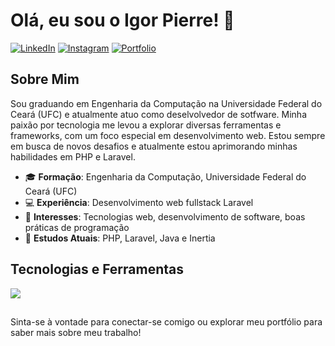 # Olá, eu sou o Igor Pierre! 👋

[![LinkedIn](https://img.shields.io/badge/LinkedIn-0077B5?style=for-the-badge&logo=linkedin&logoColor=white)](https://www.linkedin.com/in/igor-pierre-28b237202/)
[![Instagram](https://img.shields.io/badge/Instagram-E4405F?style=for-the-badge&logo=instagram&logoColor=white)](https://www.instagram.com/igor.pierre7/)
[![Portfolio](https://img.shields.io/badge/Portfolio-000000?style=for-the-badge&logo=portfolio&logoColor=white)](https://igorpierre.github.io/portfolio/)

## Sobre Mim

Sou graduando em Engenharia da Computação na Universidade Federal do Ceará (UFC) e atualmente atuo como deselvolvedor de sotfware. Minha paixão por tecnologia me levou a explorar diversas ferramentas e frameworks, com um foco especial em desenvolvimento web. Estou sempre em busca de novos desafios e atualmente estou aprimorando minhas habilidades em PHP e Laravel.

- 🎓 **Formação**: Engenharia da Computação, Universidade Federal do Ceará (UFC)
- 💻 **Experiência**: Desenvolvimento web fullstack Laravel
- 🎯 **Interesses**: Tecnologias web, desenvolvimento de software, boas práticas de programação
- 🌱 **Estudos Atuais**: PHP, Laravel, Java e Inertia

## Tecnologias e Ferramentas

<div>
    <img src="https://skillicons.dev/icons?i=react,css,html,javascript,mysql,php,laravel,sass,tailwind,bootstrap,docker,wordpress" /><br>
</div>

##

Sinta-se à vontade para conectar-se comigo ou explorar meu portfólio para saber mais sobre meu trabalho!
